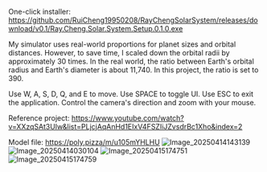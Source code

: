 One-click installer:
https://github.com/RuiCheng19950208/RayChengSolarSystem/releases/download/v0.1/Ray.Cheng.Solar.System.Setup.0.1.0.exe

My simulator uses real-world proportions for planet sizes and orbital distances. However, to save time, I scaled down the orbital radii by approximately 30 times.
In the real world, the ratio between Earth's orbital radius and Earth's diameter is about 11,740. In this project, the ratio is set to 390.

Use W, A, S, D, Q, and E to move.
Use SPACE to toggle UI.
Use ESC to exit the application.
Control the camera's direction and zoom with your mouse.

Reference project:
https://www.youtube.com/watch?v=XXzqSAt3UIw&list=PLjcjAqAnHd1EIxV4FSZIiJZvsdrBc1Xho&index=2

Model file:
https://poly.pizza/m/u105mYHLHU
![Image_20250414143139](https://github.com/user-attachments/assets/5c18a4ac-feca-4931-b462-c086049f910e)
![Image_20250414030104](https://github.com/user-attachments/assets/30bb015c-2d77-44f1-8412-54ce0ea68a36)
![Image_20250415174751](https://github.com/user-attachments/assets/69036328-47c2-4cc2-a46b-e26b730e85f2)
![Image_20250415174759](https://github.com/user-attachments/assets/c303dada-ef4d-4e61-bba5-2430119c0421)
